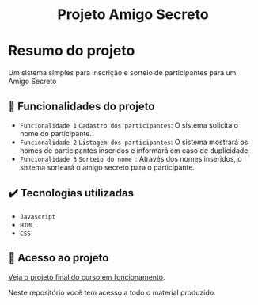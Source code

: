 <h1 align="center"> Projeto Amigo Secreto </h1>

# Resumo do projeto

Um sistema simples para inscrição e sorteio de participantes para um Amigo Secreto


## 🔨 Funcionalidades do projeto

- `Funcionalidade 1` `Cadastro dos participantes`: O sistema solicita o nome do participante.
- `Funcionalidade 2` `Listagem dos participantes`: O sistema mostrará os nomes de participantes inseridos e informará em caso de duplicidade.
- `Funcionalidade 3` `Sorteio do nome `: Através dos nomes inseridos, o sistema sorteará o amigo secreto para o participante.

## ✔️ Tecnologias utilizadas

- ``Javascript``
- ``HTML``
- ``CSS``


## 📁 Acesso ao projeto

[Veja o projeto final do curso em funcionamento](https://jesse-pinheiro.github.io/amigo-secreto/).

Neste repositório você tem acesso a todo o material produzido.
